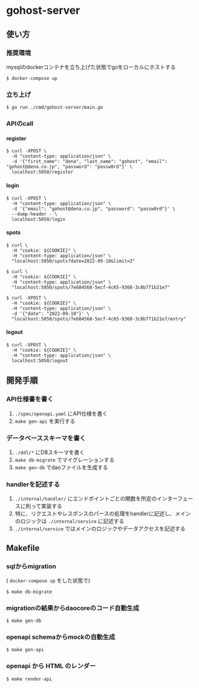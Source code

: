 # gohost-server

## 使い方

### 推奨環境

mysqlのdockerコンテナを立ち上げた状態でgoをローカルにホストする

```shell
$ docker-compose up
```

### 立ち上げ

```shell
$ go run ./cmd/gohost-server/main.go
```

### APIのcall

#### register

```shell
$ curl -XPOST \
  -H "content-type: application/json" \
  -d '{"first_name": "dena", "last_name": "gohost", "email": "gohost@dena.co.jp", "password": "passw0rd"}' \
  localhost:5050/register
```

#### login

```shell
$ curl -XPOST \
  -H "content-type: application/json" \
  -d '{"email": "gohost@dena.co.jp", "password": "passw0rd"}' \
  --dump-header - \
  localhost:5050/login
```

#### spots

```shell
$ curl \
  -H "cookie: ${COOKIE}" \
  -H "content-type: application/json" \
  "localhost:5050/spots?date=2022-09-10&limit=3"
```

```shell
$ curl \
  -H "cookie: ${COOKIE}" \
  -H "content-type: application/json" \
  "localhost:5050/spots/7e684568-5ecf-4c65-9360-3c8b771b21e7"
```

```shell
$ curl -XPOST \
  -H "cookie: ${COOKIE}" \
  -H "content-type: application/json" \
  -d '{"date": "2022-09-10"}' \
  "localhost:5050/spots/7e684568-5ecf-4c65-9360-3c8b771b21e7/entry"
```

#### logout

```shell
$ curl -XPOST \
  -H "cookie: ${COOKIE}" \
  -H "content-type: application/json" \
  localhost:5050/logout
```


## 開発手順

### API仕様書を書く

1. `./spec/openapi.yaml` にAPI仕様を書く
2. `make gen-api` を実行する

### データベーススキーマを書く

1. `./ddl/*` にDBスキーマを書く
2. `make db-migrate` でマイグレーションする
3. `make gen-db` でdaoファイルを生成する

### handlerを記述する

1. `./internal/handler/` にエンドポイントごとの関数を所定のインターフェースに則って実装する
2. 特に、リクエストやレスポンスのパースの処理をhandlerに記述し、メインのロジックは `./internal/service` に記述する
3. `./internal/service` ではメインのロジックやデータアクセスを記述する

## Makefile

### sqlからmigration

( `docker-compose up` をした状態で)

```shell
$ make db-migrate
```

### migrationの結果からdaocoreのコード自動生成

```shell
$ make gen-db
```

### openapi schemaからmockの自動生成

```shell
$ make gen-api
```

### openapi から HTML のレンダー

```shell
$ make render-api
```
